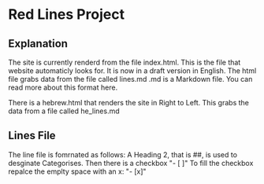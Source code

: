 # Red Lines Project

## Explanation
The site is currently renderd from the file index.html.
This is the file that website automaticly looks for.
It is now in a draft version in English.
The html file grabs data from the file called lines.md
.md is a Markdown file.
You can read more about this format here.


There is a hebrew.html that renders the site in Right to Left.
This grabs the data from a file called he_lines.md

## Lines File

The line file is fomrnated as follows:
A Heading 2, that is ##, is used to desginate Categorises.
Then there is a checkbox "- [ ]"
To fill the checkbox repalce the emplty space with an x: "- [x]"
